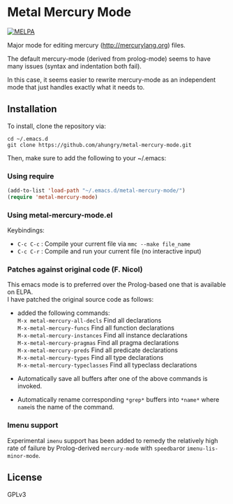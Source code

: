 # Metal Mercury Mode

[![MELPA](http://melpa.org/packages/metal-mercury-mode.svg)](http://melpa.org/#/metal-mercury-mode)

Major mode for editing mercury (http://mercurylang.org) files.

The default mercury-mode (derived from prolog-mode) seems to have
many issues (syntax and indentation both fail).

In this case, it seems easier to rewrite mercury-mode as an
independent mode that just handles exactly what it needs to.

## Installation
To install, clone the repository via:

```
cd ~/.emacs.d
git clone https://github.com/ahungry/metal-mercury-mode.git
```

Then, make sure to add the following to your ~/.emacs:

### Using require

```lisp
(add-to-list 'load-path "~/.emacs.d/metal-mercury-mode/")
(require 'metal-mercury-mode)
```

### Using metal-mercury-mode.el

Keybindings:

- `C-c C-c` : Compile your current file via `mmc --make file_name`
- `C-c C-r` : Compile and run your current file (no interactive input)

### Patches against original code (F. Nicol)

This emacs mode is to preferred over the Prolog-based one
that is available on ELPA.   
I have patched the original source code as follows:    
   
+ added the following commands:    
  `M-x metal-mercury-all-decls`     Find all declarations   
  `M-x-metal-mercury-funcs`         Find all function declarations   
  `M-x-metal-mercury-instances`     Find all instance declarations  
  `M-x-metal-mercury-pragmas`       Find all pragma declarations         
  `M-x-metal-mercury-preds`         Find all predicate declarations   
  `M-x-metal-mercury-types`         Find all type declarations    
  `M-x-metal-mercury-typeclasses`   Find all typeclass declarations   
  
+ Automatically save all buffers after 
one of the above commands is invoked.    
+ Automatically rename corresponding `*grep*` buffers 
into `*name*` where `name`is the name of the command.

### Imenu support

Experimental `imenu` support has been added to remedy the relatively high rate of failure by Prolog-derived `mercury-mode` with `speedbar`or `imenu-lis-minor-mode`.

## License
GPLv3

